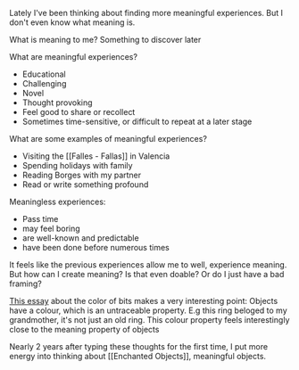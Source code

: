 Lately I've been thinking about finding more meaningful experiences. But I don't even know what meaning is. 

What is meaning to me? Something to discover later

What are meaningful experiences?
* Educational
* Challenging
* Novel
* Thought provoking
* Feel good to share or recollect
* Sometimes time-sensitive, or difficult to repeat at a later stage

What are some examples of meaningful experiences?
* Visiting the [[Falles - Fallas]] in Valencia
* Spending holidays with family
* Reading Borges with my partner
* Read or write something profound

Meaningless experiences:
* Pass time
* may feel boring
* are well-known and predictable 
* have been done before numerous times


It feels like the previous experiences allow me to well, experience meaning. But how can I create meaning? Is that even doable? Or do I just have a bad framing?

[This essay](https://ansuz.sooke.bc.ca/entry/23) about the color of bits makes a very interesting point: Objects have a colour, which is an untraceable property. E.g this ring beloged to my grandmother, it's not just an old ring. This colour property feels interestingly close to the meaning property of objects

Nearly 2 years after typing these thoughts for the first time, I put more energy into thinking about [[Enchanted Objects]], meaningful objects.